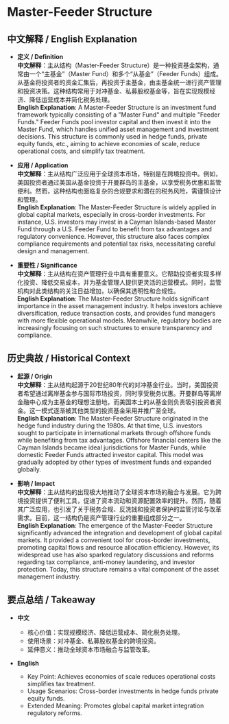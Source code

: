 # Master-Feeder Structure

## 中文解释 / English Explanation

* **定义 / Definition**  
  **中文解释**：主从结构（Master-Feeder Structure）是一种投资基金架构，通常由一个“主基金”（Master Fund）和多个“从基金”（Feeder Funds）组成。从基金将投资者的资金汇集后，再投资于主基金，由主基金统一进行资产管理和投资决策。这种结构常用于对冲基金、私募股权基金等，旨在实现规模经济、降低运营成本并简化税务处理。  
  **English Explanation**: A Master-Feeder Structure is an investment fund framework typically consisting of a "Master Fund" and multiple "Feeder Funds." Feeder Funds pool investor capital and then invest it into the Master Fund, which handles unified asset management and investment decisions. This structure is commonly used in hedge funds, private equity funds, etc., aiming to achieve economies of scale, reduce operational costs, and simplify tax treatment.

* **应用 / Application**  
  **中文解释**：主从结构广泛应用于全球资本市场，特别是在跨境投资中。例如，美国投资者通过美国从基金投资于开曼群岛的主基金，以享受税务优惠和监管便利。然而，这种结构也面临复杂的合规要求和潜在的税务风险，需谨慎设计和管理。  
  **English Explanation**: The Master-Feeder Structure is widely applied in global capital markets, especially in cross-border investments. For instance, U.S. investors may invest in a Cayman Islands-based Master Fund through a U.S. Feeder Fund to benefit from tax advantages and regulatory convenience. However, this structure also faces complex compliance requirements and potential tax risks, necessitating careful design and management.

* **重要性 / Significance**  
  **中文解释**：主从结构在资产管理行业中具有重要意义。它帮助投资者实现多样化投资、降低交易成本，并为基金管理人提供更灵活的运营模式。同时，监管机构对此类结构的关注日益增加，以确保其透明性和合规性。  
  **English Explanation**: The Master-Feeder Structure holds significant importance in the asset management industry. It helps investors achieve diversification, reduce transaction costs, and provides fund managers with more flexible operational models. Meanwhile, regulatory bodies are increasingly focusing on such structures to ensure transparency and compliance.

## 历史典故 / Historical Context

* **起源 / Origin**  
  **中文解释**：主从结构起源于20世纪80年代的对冲基金行业。当时，美国投资者希望通过离岸基金参与国际市场投资，同时享受税务优惠。开曼群岛等离岸金融中心成为主基金的理想注册地，而美国本土的从基金则负责吸引投资者资金。这一模式逐渐被其他类型的投资基金采用并推广至全球。  
  **English Explanation**: The Master-Feeder Structure originated in the hedge fund industry during the 1980s. At that time, U.S. investors sought to participate in international markets through offshore funds while benefiting from tax advantages. Offshore financial centers like the Cayman Islands became ideal jurisdictions for Master Funds, while domestic Feeder Funds attracted investor capital. This model was gradually adopted by other types of investment funds and expanded globally.

* **影响 / Impact**  
  **中文解释**：主从结构的出现极大地推动了全球资本市场的融合与发展。它为跨境投资提供了便利工具，促进了资本流动和资源配置效率的提升。然而，随着其广泛应用，也引发了关于税务合规、反洗钱和投资者保护的监管讨论与改革需求。目前，这一结构仍是资产管理行业的重要组成部分之一。  
  **English Explanation**: The emergence of the Master-Feeder Structure significantly advanced the integration and development of global capital markets. It provided a convenient tool for cross-border investments, promoting capital flows and resource allocation efficiency. However, its widespread use has also sparked regulatory discussions and reforms regarding tax compliance, anti-money laundering, and investor protection. Today, this structure remains a vital component of the asset management industry.

## 要点总结 / Takeaway

* **中文**  
  - 核心价值：实现规模经济、降低运营成本、简化税务处理。
  - 使用场景：对冲基金、私募股权基金的跨境投资。
  - 延伸意义：推动全球资本市场融合与监管改革。

* **English**  
  - Key Point: Achieves economies of scale reduces operational costs simplifies tax treatment.
  - Usage Scenarios: Cross-border investments in hedge funds private equity funds.
  - Extended Meaning: Promotes global capital market integration regulatory reforms.